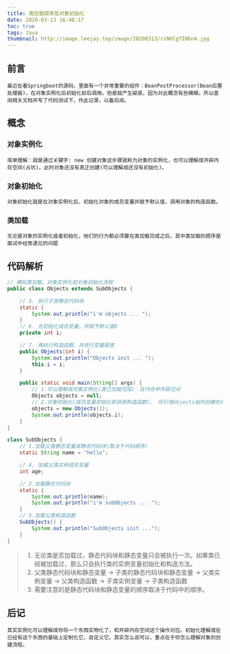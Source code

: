 ```yaml
---
title: 类加载顺序及对象初始化
date: 2020-03-13 16:48:17
toc: true
tags: Java
thumbnail: http://image.leejay.top/image/20200313/riNHlgTINbnA.jpg
---
```


## 前言

`最近在看Springboot的源码，里面有一个非常重要的组件：BeanPostProcessor(Bean后置处理器)，在对象实例化后初始化前后调用。但是就产生疑惑，因为对此概念有些模糊，所以查阅相关文档并写了代码测试下，作此记录，以备后阅。`

## 概念

### 对象实例化
`简单理解：就是通过关键字: new 创建对象这步骤就称为对象的实例化，也可以理解成开辟内存空间(占坑)。此时对象还没有真正创建(可以理解成还没有初始化)。`
<!--more-->
### 对象初始化
`对象初始化就是在对象实例化后，初始化对象的成员变量并赋予默认值，调用对象的构造函数。`

### 类加载
`无论是对象的实例化或者初始化，他们的行为都必须要在类加载完成之后，其中类加载的顺序是面试中经常遇见的问题`

## 代码解析

``` java
// 模拟类加载、对象实例化和对象初始化流程
public class Objects extends SubObjects {

    // 3. 执行子类静态代码块
    static {
        System.out.println("i'm objects ... ");
    }
    // 6. 先初始化成员变量，并赋予默认值0
    private int i;

    // 7. 再执行构造函数，并进行变量赋值
    public Objects(int i) {
        System.out.println("Objects init ... ");
        this.i = i;
    }

    public static void main(String[] args) {
        // 1.可以理解成对象实例化(类已加载完成)：在内存中开辟空间
        Objects objects = null;
        // 2.对象初始化(成员变量初始化即调用构造函数)， 将引用objects指向创建的对象地址。
        objects = new Objects(1);
        System.out.println(objects.i);
    }
}

class SubObjects {
	// 1.加载父类静态变量或静态代码块(取决于代码顺序)
    static String name = "hello";

    // 4. 加载父类实例成员变量
    int age;

    // 2.加载静态代码块
    static {
        System.out.println(name);
        System.out.println("i'm subObjects ... ");
    }
    // 5.加载父类构造函数
    SubObjects() {
        System.out.println("SubObjects init ...");
    }
}
```
> 1. 无论类是否加载过，静态代码块和静态变量只会被执行一次。如果类已经被加载过，那么只会执行类的实例变量初始化和构造方法。
> 2. 父类静态代码块和静态变量 -> 子类的静态代码块和静态变量 -> 父类实例变量 -> 父类构造函数 -> 子类实例变量 -> 子类构造函数
> 3. 需要注意的是静态代码块和静态变量的顺序取决于代码中的顺序。

## 后记
`其实实例化可以理解成你将一个东西实物化了，和开辟内存空间这个操作对应。初始化理解成在已经有这个东西的基础上定制化它，自定义它。其实怎么说可以，重点在于你怎么理解对象的创建流程。`